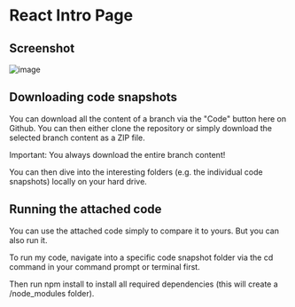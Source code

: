# React Intro Page

## Screenshot

![image](https://github.com/abhinavyadav1806/section4_componentbasics/assets/65406693/c3a9b3a8-9db8-465c-aa94-00f8ad13b79a)

## Downloading code snapshots
You can download all the content of a branch via the "Code" button here on Github. You can then either clone the repository or simply download the selected branch content as a ZIP file.

Important: You always download the entire branch content!

You can then dive into the interesting folders (e.g. the individual code snapshots) locally on your hard drive.

## Running the attached code
You can use the attached code simply to compare it to yours. But you can also run it.

To run my code, navigate into a specific code snapshot folder via the cd command in your command prompt or terminal first.

Then run npm install to install all required dependencies (this will create a /node_modules folder).
